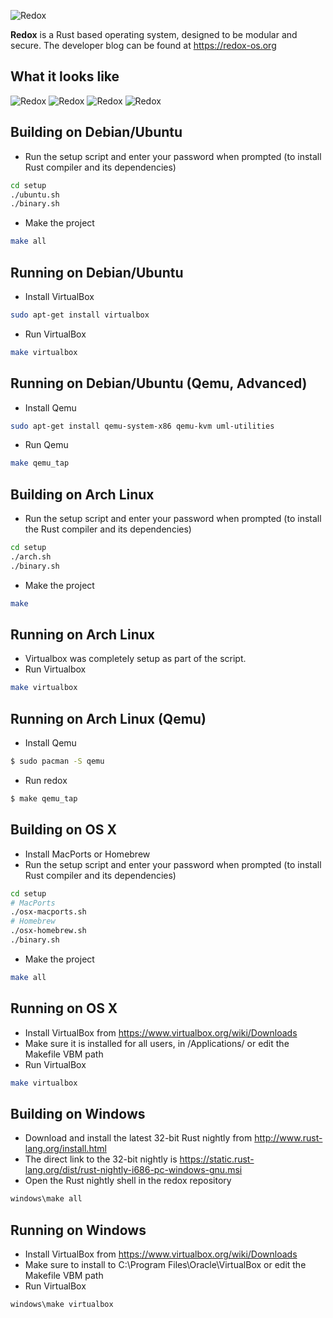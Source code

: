 ![Redox](img/transp_background_with_text.png)

**Redox** is a Rust based operating system, designed to be modular and secure. The developer blog can be found at https://redox-os.org

## What it looks like

![Redox](img/screenshots/Desktop.png)
![Redox](img/screenshots/Fancy_opacity.png)
![Redox](img/screenshots/File_manager.png)
![Redox](img/screenshots/Boot.png)

## Building on Debian/Ubuntu
- Run the setup script and enter your password when prompted (to install Rust compiler and its dependencies)
```bash
cd setup
./ubuntu.sh
./binary.sh
```
- Make the project
```bash
make all
```

## Running on Debian/Ubuntu
- Install VirtualBox
```bash
sudo apt-get install virtualbox
```
- Run VirtualBox
```bash
make virtualbox
```

## Running on Debian/Ubuntu (Qemu, Advanced)
- Install Qemu
```bash
sudo apt-get install qemu-system-x86 qemu-kvm uml-utilities
```
- Run Qemu
```bash
make qemu_tap
```
## Building on Arch Linux
- Run the setup script and enter your password when prompted (to install the Rust compiler and its dependencies)
```bash
cd setup
./arch.sh
./binary.sh
```
- Make the project
```bash
make
```
## Running on Arch Linux
- Virtualbox was completely setup as part of the script.
- Run Virtualbox
```bash
make virtualbox
```


## Running on Arch Linux (Qemu)

- Install Qemu
```bash
$ sudo pacman -S qemu
```
- Run redox
```bash
$ make qemu_tap
```

## Building on OS X
- Install MacPorts or Homebrew
- Run the setup script and enter your password when prompted (to install Rust compiler and its dependencies)
```bash
cd setup
# MacPorts
./osx-macports.sh
# Homebrew
./osx-homebrew.sh
./binary.sh
```
- Make the project
```bash
make all
```

## Running on OS X
- Install VirtualBox from https://www.virtualbox.org/wiki/Downloads
- Make sure it is installed for all users, in /Applications/ or edit the Makefile VBM path
- Run VirtualBox
```bash
make virtualbox
```

## Building on Windows
- Download and install the latest 32-bit Rust nightly from http://www.rust-lang.org/install.html
- The direct link to the 32-bit nightly is https://static.rust-lang.org/dist/rust-nightly-i686-pc-windows-gnu.msi
- Open the Rust nightly shell in the redox repository
```bash
windows\make all
```

## Running on Windows
- Install VirtualBox from https://www.virtualbox.org/wiki/Downloads
- Make sure to install to C:\Program Files\Oracle\VirtualBox or edit the Makefile VBM path
- Run VirtualBox
```bash
windows\make virtualbox
```
